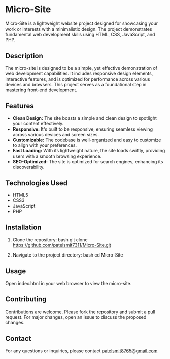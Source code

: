 # Micro-Site

Micro-Site is a lightweight website project designed for showcasing your work or interests with a minimalistic design. The project demonstrates fundamental web development skills using HTML, CSS, JavaScript, and PHP.

## Description
The micro-site is designed to be a simple, yet effective demonstration of web development capabilities. It includes responsive design elements, interactive features, and is optimized for performance across various devices and browsers. This project serves as a foundational step in mastering front-end development.

## Features

- **Clean Design:** The site boasts a simple and clean design to spotlight your content effectively.
- **Responsive:** It's built to be responsive, ensuring seamless viewing across various devices and screen sizes.
- **Customizable:** The codebase is well-organized and easy to customize to align with your preferences.
- **Fast Loading:** With its lightweight nature, the site loads swiftly, providing users with a smooth browsing experience.
- **SEO-Optimized:** The site is optimized for search engines, enhancing its discoverability.

## Technologies Used
- HTML5
- CSS3
- JavaScript
- PHP

## Installation
1. Clone the repository:
    bash
    git clone https://github.com/patelsmit7311/Micro-Site.git
    
2. Navigate to the project directory:
    bash
    cd Micro-Site
    
## Usage
Open index.html in your web browser to view the micro-site.

## Contributing
Contributions are welcome. Please fork the repository and submit a pull request. For major changes, open an issue to discuss the proposed changes.

## Contact
For any questions or inquiries, please contact patelsmit8765@gmail.com
